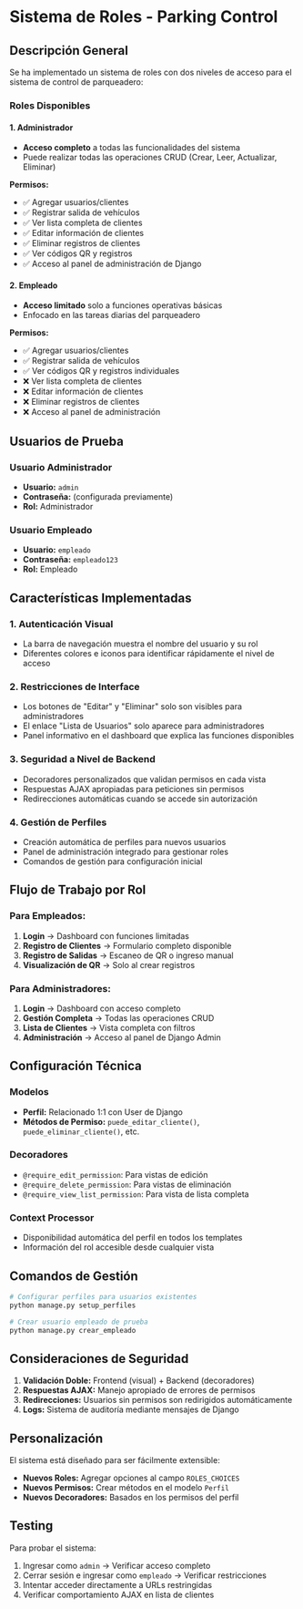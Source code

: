 # Sistema de Roles - Parking Control

## Descripción General

Se ha implementado un sistema de roles con dos niveles de acceso para el sistema de control de parqueadero:

### Roles Disponibles

#### 1. **Administrador**
- **Acceso completo** a todas las funcionalidades del sistema
- Puede realizar todas las operaciones CRUD (Crear, Leer, Actualizar, Eliminar)

**Permisos:**
- ✅ Agregar usuarios/clientes
- ✅ Registrar salida de vehículos
- ✅ Ver lista completa de clientes
- ✅ Editar información de clientes
- ✅ Eliminar registros de clientes
- ✅ Ver códigos QR y registros
- ✅ Acceso al panel de administración de Django

#### 2. **Empleado**
- **Acceso limitado** solo a funciones operativas básicas
- Enfocado en las tareas diarias del parqueadero

**Permisos:**
- ✅ Agregar usuarios/clientes
- ✅ Registrar salida de vehículos
- ✅ Ver códigos QR y registros individuales
- ❌ Ver lista completa de clientes
- ❌ Editar información de clientes
- ❌ Eliminar registros de clientes
- ❌ Acceso al panel de administración

## Usuarios de Prueba

### Usuario Administrador
- **Usuario:** `admin`
- **Contraseña:** (configurada previamente)
- **Rol:** Administrador

### Usuario Empleado
- **Usuario:** `empleado`
- **Contraseña:** `empleado123`
- **Rol:** Empleado

## Características Implementadas

### 1. **Autenticación Visual**
- La barra de navegación muestra el nombre del usuario y su rol
- Diferentes colores e iconos para identificar rápidamente el nivel de acceso

### 2. **Restricciones de Interface**
- Los botones de "Editar" y "Eliminar" solo son visibles para administradores
- El enlace "Lista de Usuarios" solo aparece para administradores
- Panel informativo en el dashboard que explica las funciones disponibles

### 3. **Seguridad a Nivel de Backend**
- Decoradores personalizados que validan permisos en cada vista
- Respuestas AJAX apropiadas para peticiones sin permisos
- Redirecciones automáticas cuando se accede sin autorización

### 4. **Gestión de Perfiles**
- Creación automática de perfiles para nuevos usuarios
- Panel de administración integrado para gestionar roles
- Comandos de gestión para configuración inicial

## Flujo de Trabajo por Rol

### Para Empleados:
1. **Login** → Dashboard con funciones limitadas
2. **Registro de Clientes** → Formulario completo disponible
3. **Registro de Salidas** → Escaneo de QR o ingreso manual
4. **Visualización de QR** → Solo al crear registros

### Para Administradores:
1. **Login** → Dashboard con acceso completo
2. **Gestión Completa** → Todas las operaciones CRUD
3. **Lista de Clientes** → Vista completa con filtros
4. **Administración** → Acceso al panel de Django Admin

## Configuración Técnica

### Modelos
- **Perfil:** Relacionado 1:1 con User de Django
- **Métodos de Permiso:** `puede_editar_cliente()`, `puede_eliminar_cliente()`, etc.

### Decoradores
- `@require_edit_permission`: Para vistas de edición
- `@require_delete_permission`: Para vistas de eliminación
- `@require_view_list_permission`: Para vista de lista completa

### Context Processor
- Disponibilidad automática del perfil en todos los templates
- Información del rol accesible desde cualquier vista

## Comandos de Gestión

```bash
# Configurar perfiles para usuarios existentes
python manage.py setup_perfiles

# Crear usuario empleado de prueba
python manage.py crear_empleado
```

## Consideraciones de Seguridad

1. **Validación Doble:** Frontend (visual) + Backend (decoradores)
2. **Respuestas AJAX:** Manejo apropiado de errores de permisos
3. **Redirecciones:** Usuarios sin permisos son redirigidos automáticamente
4. **Logs:** Sistema de auditoría mediante mensajes de Django

## Personalización

El sistema está diseñado para ser fácilmente extensible:

- **Nuevos Roles:** Agregar opciones al campo `ROLES_CHOICES`
- **Nuevos Permisos:** Crear métodos en el modelo `Perfil`
- **Nuevos Decoradores:** Basados en los permisos del perfil

## Testing

Para probar el sistema:

1. Ingresar como `admin` → Verificar acceso completo
2. Cerrar sesión e ingresar como `empleado` → Verificar restricciones
3. Intentar acceder directamente a URLs restringidas
4. Verificar comportamiento AJAX en lista de clientes
